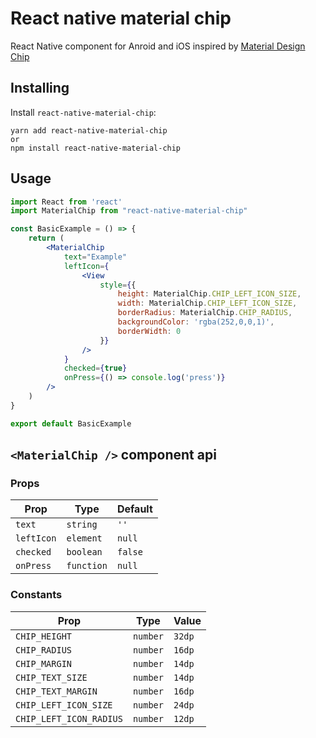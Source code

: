 # React native material chip

React Native component for Anroid and iOS inspired by [Material Design Chip](https://material.io/components/chips)

## Installing

Install `react-native-material-chip`:

```shell script
yarn add react-native-material-chip
or
npm install react-native-material-chip
```

## Usage

```jsx
import React from 'react'
import MaterialChip from "react-native-material-chip"

const BasicExample = () => {
    return (
        <MaterialChip
            text="Example"
            leftIcon={
                <View
                    style={{
                        height: MaterialChip.CHIP_LEFT_ICON_SIZE,
                        width: MaterialChip.CHIP_LEFT_ICON_SIZE,
                        borderRadius: MaterialChip.CHIP_RADIUS,
                        backgroundColor: 'rgba(252,0,0,1)',
                        borderWidth: 0
                    }}
                />
            }
            checked={true}
            onPress={() => console.log('press')}
        />    
    )
}

export default BasicExample
```

## `<MaterialChip />` component api

### Props

| Prop | Type | Default |
| ---- | ---- | ------- |
| `text` | `string` | `''` |
| `leftIcon` | `element` | `null` |
| `checked` | `boolean` | `false` |
| `onPress` | `function` | `null` |

### Constants

| Prop | Type | Value |
| ---- | ---- | ------- |
| `CHIP_HEIGHT` | `number` | `32dp` |
| `CHIP_RADIUS` | `number` | `16dp` |
| `CHIP_MARGIN` | `number` | `14dp` |
| `CHIP_TEXT_SIZE` | `number` | `14dp` |
| `CHIP_TEXT_MARGIN` | `number` | `16dp` |
| `CHIP_LEFT_ICON_SIZE` | `number` | `24dp` |
| `CHIP_LEFT_ICON_RADIUS` | `number` | `12dp` |

